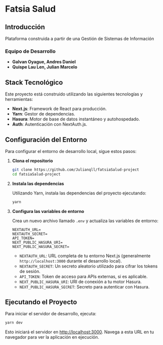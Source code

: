 # Fatsia Salud

## Introducción

Plataforma construida a partir de una Gestión de Sistemas de Información

### Equipo de Desarrollo

- **Galvan Oyague, Andres Daniel**
- **Quispe Lau Len, Julian Marcelo**

## Stack Tecnológico

Este proyecto está construido utilizando las siguientes tecnologías y herramientas:

- **Next.js**: Framework de React para producción.
- **Yarn**: Gestor de dependencias.
- **Hasura**: Motor de base de datos instantáneo y autohospedado.
- **Auth**: Autenticación con NextAuth.js.

## Configuración del Entorno

Para configurar el entorno de desarrollo local, sigue estos pasos:

1. **Clona el repositorio**

   ```bash
   git clone https://github.com/Julianqll/fatsiaSalud-project
   cd fatsiaSalud-project
   ```

2. **Instala las dependencias**

   Utilizando Yarn, instala las dependencias del proyecto ejecutando:

   ```bash
   yarn
   ```

3. **Configura las variables de entorno**

   Crea un nuevo archivo llamado `.env` y actualiza las variables de entorno:

   ```env
   NEXTAUTH_URL=
   NEXTAUTH_SECRET=
   API_TOKEN=
   NEXT_PUBLIC_HASURA_URI=
   NEXT_PUBLIC_HASURA_SECRET=
   ```

   - `NEXTAUTH_URL`: URL completa de tu entorno Next.js (generalmente `http://localhost:3000` durante el desarrollo local).
   - `NEXTAUTH_SECRET`: Un secreto aleatorio utilizado para cifrar los tokens de sesión.
   - `API_TOKEN`: Token de acceso para APIs externas, si es aplicable.
   - `NEXT_PUBLIC_HASURA_URI`: URI de conexión a tu motor Hasura.
   - `NEXT_PUBLIC_HASURA_SECRET`: Secreto para autenticar con Hasura.

## Ejecutando el Proyecto

Para iniciar el servidor de desarrollo, ejecuta:

```bash
yarn dev
```

Esto iniciará el servidor en [http://localhost:3000](http://localhost:3000). Navega a esta URL en tu navegador para ver la aplicación en ejecución.
